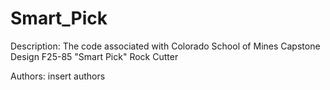 # Smart_Pick
Description: 
The code associated with Colorado School of Mines Capstone Design F25-85 "Smart Pick" Rock Cutter

Authors: 
<TODO> insert authors


